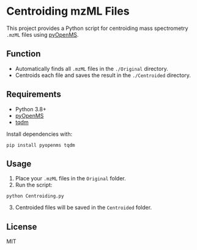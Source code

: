 # Centroiding mzML Files

This project provides a Python script for centroiding mass spectrometry `.mzML` files using [pyOpenMS](https://pyopenms.readthedocs.io/).

## Function

- Automatically finds all `.mzML` files in the `./Original` directory.
- Centroids each file and saves the result in the `./Centroided` directory.

## Requirements

- Python 3.8+
- [pyOpenMS](https://pypi.org/project/pyopenms/)
- [tqdm](https://pypi.org/project/tqdm/)

Install dependencies with:

```
pip install pyopenms tqdm
```

## Usage

1. Place your `.mzML` files in the `Original` folder.
2. Run the script:

```
python Centroiding.py
```

3. Centroided files will be saved in the `Centroided` folder.

## License

MIT